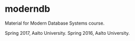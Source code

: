 # moderndb
Material for Modern Database Systems course.

Spring 2017, Aalto University.
Spring 2016, Aalto University.
